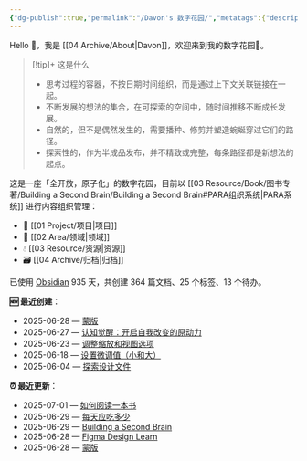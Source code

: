 ```yaml
---
{"dg-publish":true,"permalink":"/Davon's 数字花园/","metatags":{"description":"这里是 🏡Davon的数字花园，是个人不断发展的想法的集合，作为半成品的思考，在可探索的空间中，随时间推移不断播种、修剪、塑造","og:site_name":"DavonOs","og:title":"Davon 的数字花园","og:type":"article","og:url":"https://zuji.eu.org","og:image":"https://wp.technologyreview.com/wp-content/uploads/2020/08/digital-garden_web.jpg","og:image:width":"400","og:image:alt":"articlecover","og:locale":"zh_cn"},"tags":["gardenEntry"],"created":"2023-06-03T20:26:48.504+08:00","updated":"2025-05-08T09:47:53.014+08:00"}
---
```


Hello 👋，我是 [[04 Archive/About\|Davon]]，欢迎来到我的数字花园🌱。

>[!tip]+ 这是什么
>- 思考过程的容器，不按日期时间组织，而是通过上下文关联链接在一起。
>- 不断发展的想法的集合，在可探索的空间中，随时间推移不断成长发展。
>- 自然的，但不是偶然发生的，需要播种、修剪并塑造蜿蜒穿过它们的路径。
>- 探索性的，作为半成品发布，并不精致或完整，每条路径都是新想法的起点。

这是一座「全开放，原子化」的数字花园，目前以 [[03 Resource/Book/图书专著/Building a Second Brain/Building a Second Brain#PARA组织系统\|PARA系统]] 进行内容组织管理：
- 🎯 [[01 Project/项目\|项目]]
- 🔖 [[02 Area/领域\|领域]]
- 💧 [[03 Resource/资源\|资源]]
 - 🗃️ [[04 Archive/归档\|归档]]

<p><span>已使用 <a data-tooltip-position="top" aria-label="https://obsidian.md/" rel="noopener nofollow" class="external-link" href="https://obsidian.md/" target="_blank">Obsidian</a> 935 天，共创建 364 篇文档、25 个标签、13 个待办。 <br></span></p>

**🆕 最近创建**：
<div><ul class="dataview list-view-ul"><li><span>2025-06-28 — <a data-tooltip-position="top" aria-label="02 Area/设计/Figma Design Learn/蒙版.md" data-href="02 Area/设计/Figma Design Learn/蒙版.md" href="02 Area/设计/Figma Design Learn/蒙版.md" class="internal-link" target="_blank" rel="noopener nofollow">蒙版</a></span></li><li><span>2025-06-27 — <a data-tooltip-position="top" aria-label="03 Resource/Book/图书专著/认知觉醒：开启自我改变的原动力.md" data-href="03 Resource/Book/图书专著/认知觉醒：开启自我改变的原动力.md" href="03 Resource/Book/图书专著/认知觉醒：开启自我改变的原动力.md" class="internal-link" target="_blank" rel="noopener nofollow">认知觉醒：开启自我改变的原动力</a></span></li><li><span>2025-06-23 — <a data-tooltip-position="top" aria-label="02 Area/设计/Figma Design Learn/调整缩放和视图选项.md" data-href="02 Area/设计/Figma Design Learn/调整缩放和视图选项.md" href="02 Area/设计/Figma Design Learn/调整缩放和视图选项.md" class="internal-link" target="_blank" rel="noopener nofollow">调整缩放和视图选项</a></span></li><li><span>2025-06-18 — <a data-tooltip-position="top" aria-label="02 Area/设计/Figma Design Learn/设置微调值（小和大）.md" data-href="02 Area/设计/Figma Design Learn/设置微调值（小和大）.md" href="02 Area/设计/Figma Design Learn/设置微调值（小和大）.md" class="internal-link" target="_blank" rel="noopener nofollow">设置微调值（小和大）</a></span></li><li><span>2025-06-04 — <a data-tooltip-position="top" aria-label="02 Area/设计/Figma Design Learn/探索设计文件.md" data-href="02 Area/设计/Figma Design Learn/探索设计文件.md" href="02 Area/设计/Figma Design Learn/探索设计文件.md" class="internal-link" target="_blank" rel="noopener nofollow">探索设计文件</a></span></li></ul></div>

**⏰ 最近更新**：
<div><ul class="dataview list-view-ul"><li><span>2025-07-01 — <a data-tooltip-position="top" aria-label="03 Resource/Book/图书专著/如何阅读一本书.md" data-href="03 Resource/Book/图书专著/如何阅读一本书.md" href="03 Resource/Book/图书专著/如何阅读一本书.md" class="internal-link" target="_blank" rel="noopener nofollow">如何阅读一本书</a></span></li><li><span>2025-06-29 — <a data-tooltip-position="top" aria-label="02 Area/大健康/每天应吃多少.md" data-href="02 Area/大健康/每天应吃多少.md" href="02 Area/大健康/每天应吃多少.md" class="internal-link" target="_blank" rel="noopener nofollow">每天应吃多少</a></span></li><li><span>2025-06-29 — <a data-tooltip-position="top" aria-label="03 Resource/Book/图书专著/Building a Second Brain/Building a Second Brain.md" data-href="03 Resource/Book/图书专著/Building a Second Brain/Building a Second Brain.md" href="03 Resource/Book/图书专著/Building a Second Brain/Building a Second Brain.md" class="internal-link" target="_blank" rel="noopener nofollow">Building a Second Brain</a></span></li><li><span>2025-06-28 — <a data-tooltip-position="top" aria-label="02 Area/设计/Figma Design Learn/Figma Design Learn.md" data-href="02 Area/设计/Figma Design Learn/Figma Design Learn.md" href="02 Area/设计/Figma Design Learn/Figma Design Learn.md" class="internal-link" target="_blank" rel="noopener nofollow">Figma Design Learn</a></span></li><li><span>2025-06-28 — <a data-tooltip-position="top" aria-label="02 Area/设计/Figma Design Learn/蒙版.md" data-href="02 Area/设计/Figma Design Learn/蒙版.md" href="02 Area/设计/Figma Design Learn/蒙版.md" class="internal-link" target="_blank" rel="noopener nofollow">蒙版</a></span></li></ul></div>